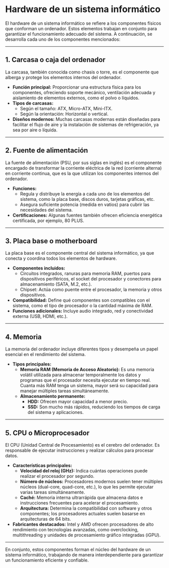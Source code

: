
# Hardware de un sistema informático

El hardware de un sistema informático se refiere a los componentes físicos que conforman un ordenador. Estos elementos trabajan en conjunto para garantizar el funcionamiento adecuado del sistema. A continuación, se desarrolla cada uno de los componentes mencionados:

---

## 1. Carcasa o caja del ordenador
La carcasa, también conocida como chasis o torre, es el componente que alberga y protege los elementos internos del ordenador. 
- **Función principal:** Proporcionar una estructura física para los componentes, ofreciendo soporte mecánico, ventilación adecuada y aislamiento de elementos externos, como el polvo o líquidos. 
- **Tipos de carcasas:**
  - Según el tamaño: ATX, Micro-ATX, Mini-ITX.
  - Según la orientación: Horizontal o vertical.
- **Diseños modernos:** Muchas carcasas modernas están diseñadas para facilitar el flujo de aire y la instalación de sistemas de refrigeración, ya sea por aire o líquida.

---

## 2. Fuente de alimentación
La fuente de alimentación (PSU, por sus siglas en inglés) es el componente encargado de transformar la corriente eléctrica de la red (corriente alterna) en corriente continua, que es la que utilizan los componentes internos del ordenador.
- **Funciones:**
  - Regula y distribuye la energía a cada uno de los elementos del sistema, como la placa base, discos duros, tarjetas gráficas, etc.
  - Asegura suficiente potencia (medida en vatios) para cubrir las necesidades del sistema.
- **Certificaciones:** Algunas fuentes también ofrecen eficiencia energética certificada, por ejemplo, 80 PLUS.

---

## 3. Placa base o motherboard
La placa base es el componente central del sistema informático, ya que conecta y coordina todos los elementos de hardware.
- **Componentes incluidos:**
  - Circuitos integrados, ranuras para memoria RAM, puertos para dispositivos periféricos, el socket del procesador y conectores para almacenamiento (SATA, M.2, etc.).
  - Chipset: Actúa como puente entre el procesador, la memoria y otros dispositivos.
- **Compatibilidad:** Define qué componentes son compatibles con el sistema, como el tipo de procesador o la cantidad máxima de RAM.
- **Funciones adicionales:** Incluye audio integrado, red y conectividad externa (USB, HDMI, etc.).

---

## 4. Memoria
La memoria del ordenador incluye diferentes tipos y desempeña un papel esencial en el rendimiento del sistema.
- **Tipos principales:**
  - **Memoria RAM (Memoria de Acceso Aleatorio):** Es una memoria volátil utilizada para almacenar temporalmente los datos y programas que el procesador necesita ejecutar en tiempo real. Cuanta más RAM tenga un sistema, mayor será su capacidad para manejar múltiples tareas simultáneamente.
  - **Almacenamiento permanente:** 
    - **HDD:** Ofrecen mayor capacidad a menor precio.
    - **SSD:** Son mucho más rápidos, reduciendo los tiempos de carga del sistema y aplicaciones.

---

## 5. CPU o Microprocesador
El CPU (Unidad Central de Procesamiento) es el cerebro del ordenador. Es responsable de ejecutar instrucciones y realizar cálculos para procesar datos.
- **Características principales:**
  - **Velocidad del reloj (GHz):** Indica cuántas operaciones puede realizar el procesador por segundo.
  - **Número de núcleos:** Procesadores modernos suelen tener múltiples núcleos (dual-core, quad-core, etc.), lo que les permite ejecutar varias tareas simultáneamente.
  - **Caché:** Memoria interna ultrarrápida que almacena datos e instrucciones frecuentes para acelerar el procesamiento.
  - **Arquitectura:** Determina la compatibilidad con software y otros componentes; los procesadores actuales suelen basarse en arquitecturas de 64 bits.
- **Fabricantes destacados:** Intel y AMD ofrecen procesadores de alto rendimiento con tecnologías avanzadas, como overclocking, multithreading y unidades de procesamiento gráfico integradas (iGPU).

---

En conjunto, estos componentes forman el núcleo del hardware de un sistema informático, trabajando de manera interdependiente para garantizar un funcionamiento eficiente y confiable.
